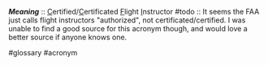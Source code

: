 ***Meaning*** :: <u>C</u>ertified/<u>C</u>ertificated <u>F</u>light <u>I</u>nstructor
#todo :: It seems the FAA just calls flight instructors "authorized", not certificated/certified. I was unable to find a good source for this acronym though, and would love a better source if anyone knows one.

#glossary #acronym